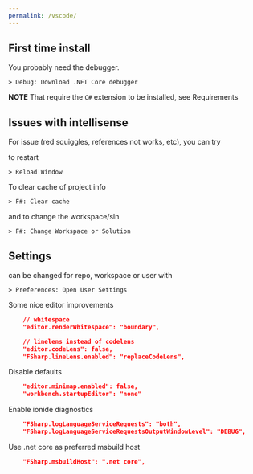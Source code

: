 ```yaml
---
permalink: /vscode/
---
```


## First time install

You probably need the debugger.

```
> Debug: Download .NET Core debugger
```

**NOTE** That require the `C#` extension to be installed, see Requirements


## Issues with intellisense

For issue (red squiggles, references not works, etc), you can try

to restart

```
> Reload Window
```

To clear cache of project info

```
> F#: Clear cache
```

and to change the workspace/sln

```
> F#: Change Workspace or Solution
```

## Settings

can be changed for repo, workspace or user with

```
> Preferences: Open User Settings
```

Some nice editor improvements

```json
    // whitespace
    "editor.renderWhitespace": "boundary",

    // linelens instead of codelens
    "editor.codeLens": false,
    "FSharp.lineLens.enabled": "replaceCodeLens",
```

Disable defaults

```json
    "editor.minimap.enabled": false,
    "workbench.startupEditor": "none"
```

Enable ionide diagnostics

```json
    "FSharp.logLanguageServiceRequests": "both",
    "FSharp.logLanguageServiceRequestsOutputWindowLevel": "DEBUG",
```

Use .net core as preferred msbuild host

```json
    "FSharp.msbuildHost": ".net core",
```
